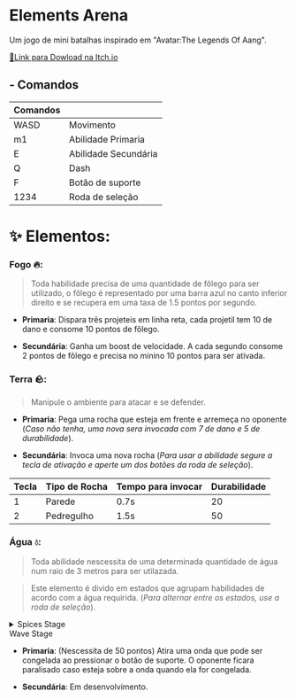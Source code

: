 ﻿
# Elements Arena

Um jogo de mini batalhas inspirado em "Avatar:The Legends Of Aang".

[📁Link para Dowload na Itch.io]()

## - Comandos
|Comandos||
|--------|---|
|WASD|Movimento|
|m1| Abilidade Primaria|
|E| Abilidade Secundária|
|Q| Dash|
|F| Botão de suporte|
|1234|Roda de seleção|

# ✨ Elementos:

### **Fogo 🔥:**
> Toda habilidade precisa de uma quantidade de fôlego para ser utilizado, o fôlego é representado por uma barra azul no canto inferior direito e se recupera em uma taxa de 1.5 pontos por segundo.

- **Primaria**: Dispara três projeteis em linha reta, cada projetil tem 10 de dano e consome 10 pontos de fôlego.

- **Secundária**: Ganha um boost de velocidade. A cada segundo consome 2 pontos de fôlego e precisa no minino 10 pontos para ser ativada. 

###  **Terra 🪨:**

> Manipule o ambiente para atacar e se defender.

- **Primaria**: Pega uma rocha que esteja em frente e arremeça no oponente (*Caso não tenha, uma nova sera invocada com 7 de dano e 5 de durabilidade*).

- **Secundária**: Invoca uma nova rocha (*Para usar a abilidade segure a tecla de ativação e aperte um dos botões da roda de seleção*).

|Tecla|Tipo de Rocha|Tempo para invocar|Durabilidade|
|---|---|---|---|
|1|Parede|0.7s|20|
|2|Pedregulho|1.5s|50|

### **Água 💧:**

> Toda abilidade nescessita de uma determinada quantidade de água num raio de 3 metros para ser utilazada.

> Este elemento é divido em estados que agrupam habilidades de acordo com a água requirida. (*Para alternar entre os estados, use a roda de seleção*).

<details> <summary>Spices Stage</summary>

- **Primaria**: Atira 3 espinhos de gelo caso não tenha água em volta e 10 caso tenha. *Cada espinho dá 7 de dano e consome 5 pontos de água*.

- **Secundária**: Cria uma fonte de água com 60 pontos, essa fonte irá seguir o jogador e desaparecer após ser esgotada ou depois de 10s, dando inicio ao cooldown.
</details

<details> <summary>Wave Stage </summary>

- **Primaria**: (Nescessita de 50 pontos) Atira uma onda que pode ser congelada ao pressionar o botão de suporte. O oponente ficara paralisado caso esteja sobre a onda quando ela for congelada.
 
- **Secundária**: Em desenvolvimento.
</details>
